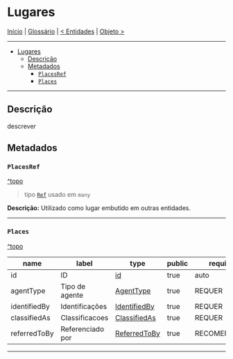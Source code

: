 # Lugares

[Início](../../../README.md) | [Glossário](../../glossario.md) | [< Entidades](../entities.md) | [Objeto >](./objeto.md)

---

- [Lugares](#lugares)
  - [Descrição](#descrição)
  - [Metadados](#metadados)
    - [`PlacesRef`](#placesref)
    - [`Places`](#places)

---

## Descrição

descrever

## Metadados

### `PlacesRef`

[^topo](#lugares)

> tipo [`Ref`](./../../metadados.md#ref) usado em `many`

**Descrição:** Utilizado como lugar embutido em outras entidades.

---

### `Places`

[^topo](#lugares)

| name         | label            | type                                              | public | required     |
| ------------ | ---------------- | ------------------------------------------------- | ------ | ------------ |
| id           | ID               | [id](./../../metadados.md#id)                     | true   | auto         |
| agentType    | Tipo de agente   | [AgentType](./../../metadados.md#agenttype)       | true   | REQUER       |
| identifiedBy | Identificações   | [IdentifiedBy](./../../metadados.md#identifiedby) | true   | REQUER       |
| classifiedAs | Classificacoes   | [ClassifiedAs](./../../metadados.md#classifiedas) | true   | REQUER       |
| referredToBy | Referenciado por | [ReferredToBy](./../../metadados.md#referredtoby) | true   | RECOMENDÁVEL |

---
